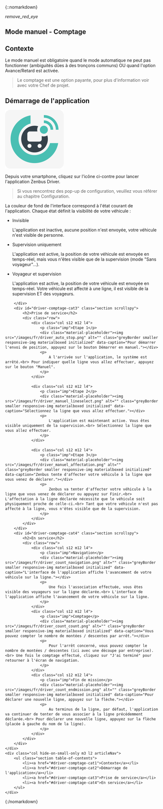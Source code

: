 {::nomarkdown}
<article id="count" class="article">
	<div class="row">
	<div class="section col s12 m12 l10 bodybox">
		<a class="btn-floating btn-large waves-effect waves-light printButton" onclick="setArticleView()"><i class="material-icons">remove_red_eye</i></a>
		<h1>Mode manuel - Comptage</h1>
		<div id="driver-comptage-cat1" class="section scrollspy">
			<h2>Contexte</h2>
			<p>
				Le <span class="imp">mode manuel</span> est obligatoire quand le mode automatique ne peut pas fonctionner (ambiguités dûes à des tronçons communs) OU quand l'option Avance/Retard est activée.
			</p>
			<blockquote class="gold">Le comptage est une option payante, pour plus d'information voir avec votre Chef de projet.</blockquote>
		</div>
		<div id="driver-comptage-cat2" class="section scrollspy">
			<h2>Démarrage de l'application</h2>
			<div class="row valign-wrapper">
				<div class="col s2 m2 l2">
					<img src="/images/ic_launcher.png" alt="" class="circle responsive-img">
				</div>
				<div class="col s10 m10 l10">
					<p>Depuis votre smartphone, cliquez sur l'icône ci-contre pour lancer l'application Zenbus Driver.</p>
				</div>
			</div>
			<blockquote>Si vous rencontrez des pop-up de configuration, veuillez vous référer au chapitre Configuration.</blockquote>
			<p>La couleur de fond de l'interface correspond à l'état courant de l'application. Chaque état définit la visibilité de votre véhicule :</p>
			<ul class="collection">
				<li class="collection-item avatar"><i class="material-icons circle grey darken-1"></i> <span class="title">Invisible</span>
					<p>L'application est inactive, aucune position n'est envoyée, votre véhicule n'est visible de personne.</p></li>
				<li class="collection-item avatar"><i class="material-icons circle amber darken-1"></i> <span class="title">Supervision uniquement</span>
					<p>L'application est active, la position de votre véhicule est envoyée en temps-réel, mais vous n'êtes visible que de la supervision (mode "Sans voyageur"...).</p></li>
				<li class="collection-item avatar"><i class="material-icons circle teal lighten-2"></i> <span class="title">Voyageur et supervision</span>
					<p>L'application est active, la position de votre véhicule est envoyée en temps-réel. Votre véhicule est affecté à une ligne, il est visible de la supervision ET des voyageurs.</p></li>
			</ul>

		</div>
		<div id="driver-comptage-cat3" class="section scrollspy">
			<h2>Prise de service</h2>
			<div class="row">
				<div class="col s12 m12 l4">
					<p class="imp">Etape 1</p>
					<div class="material-placeholder"><img src="/images/fr/driver_auto_stop.png" alt="" class="greyBorder smaller responsive-img materialboxed initialized" data-caption="Pour démarrer l'envoi de position, appuyez sur le bouton Démarrer en manuel."></div>
					<p>
						A l'arrivée sur l'application, le système est arrêté.<br> Pour indiquer quelle ligne vous allez effectuer, appuyez sur le bouton "Manuel".
					</p>
				</div>

				<div class="col s12 m12 l4">
					<p class="imp">Etape 2</p>
					<div class="material-placeholder"><img src="/images/fr/driver_manuel_lineselect.png" alt="" class="greyBorder smaller responsive-img materialboxed initialized" data-caption="Sélectionnez la ligne que vous allez effectuer."></div>
					<p>
						L'application est maintenant active. Vous êtes visible uniquement de la supervision.<br> Sélectionnez la ligne que vous allez effectuer.
					</p>
				</div>

				<div class="col s12 m12 l4">
					<p class="imp">Etape 3</p>
					<div class="material-placeholder"><img src="/images/fr/driver_manuel_affectation.png" alt="" class="greyBorder smaller responsive-img materialboxed initialized" data-caption="Zenbus tente d'affecter votre véhicule à la ligne que vous venez de déclarer."></div>
					<p>
						Zenbus va tenter d'affecter votre véhicule à la ligne que vous venez de déclarer ou appuyez sur Finir.<br> L'affectation à la ligne déclarée nécessite que le véhicule soit physiquement proche de celle-ci.<br> Tant que votre véhicule n'est pas affecté à la ligne, vous n'êtes visible que de la supervision.
					</p>
				</div>
			</div>
		</div>
		<div id="driver-comptage-cat4" class="section scrollspy">
			<h2>En service</h2>
			<div class="row">
				<div class="col s12 m12 l4">
					<p class="imp">Navigation</p>
					<div class="material-placeholder"><img src="/images/fr/driver_count_navigation.png" alt="" class="greyBorder smaller responsive-img materialboxed initialized" data-caption="L'interface de l'application affiche l'avancement de votre véhicule sur la ligne."></div>
					<p>
						Une fois l'association effectuée, vous êtes visible des voyageurs sur la ligne déclarée.<br> L'interface de l'application affiche l'avancement de votre véhicule sur la ligne.
					</p>
				</div>
				<div class="col s12 m12 l4">
					<p class="imp">Comptage</p>
					<div class="material-placeholder"><img src="/images/fr/driver_count_count.png" alt="" class="greyBorder smaller responsive-img materialboxed initialized" data-caption="Vous pouvez compter le nombre de montées / descentes par arrêt."></div>
					<p>
						Pour l'arrêt concerné, vous pouvez compter le nombre de montées / descentes (ici avec une découpe par entreprise).<br> Une fois le comptage effectué, cliquez sur "J'ai terminé" pour retourner à l'écran de navigation.
					</p>
				</div>
				<div class="col s12 m12 l4">
					<p class="imp">Fin de mission</p>
					<div class="material-placeholder"><img src="/images/fr/driver_count_endmission.png" alt="" class="greyBorder smaller responsive-img materialboxed initialized" data-caption="Pour déclarer une nouvelle ligne, appuyez sur la flèche."></div>
					<p>
						Au terminus de la ligne, par défaut, l'application va continuer de tenter de vous associer à la ligne précédemment déclarée.<br> Pour déclarer une nouvelle ligne, appuyez sur la flèche (placée à gauche du nom de la ligne).
					</p>
				</div>
			</div>
		</div>
	</div>
	<div class="col hide-on-small-only m3 l2 articleNav">
		<ul class="section table-of-contents">
			<li><a href="#driver-comptage-cat1">Contexte</a></li>
			<li><a href="#driver-comptage-cat2">Démarrage de l'application</a></li>
			<li><a href="#driver-comptage-cat3">Prise de service</a></li>
			<li><a href="#driver-comptage-cat4">En service</a></li>
		</ul>
	</div>
</div>
</article>{:/nomarkdown}